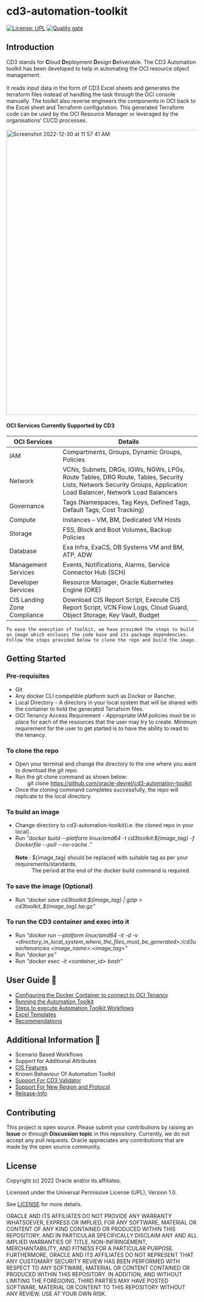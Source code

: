 # cd3-automation-toolkit

[![License: UPL](https://img.shields.io/badge/license-UPL-green)](https://img.shields.io/badge/license-UPL-green) [![Quality gate](https://sonarcloud.io/api/project_badges/quality_gate?project=oracle-devrel_cd3-automation-toolkit)](https://sonarcloud.io/dashboard?id=oracle-devrel_cd3-automation-toolkit)

## Introduction
CD3 stands for <b>C</b>loud <b>D</b>eployment <b>D</b>esign <b>D</b>eliverable.
The CD3 Automation toolkit has been developed to help in automating the OCI resource object management. 
<br><br>
It reads input data in the form of CD3 Excel sheets and generates the terraform files instead of handling the task through the OCI console manually. The toolkit also reverse engineers the components in OCI back to the Excel sheet and Terraform configuration. This generated Terraform code can be used by the OCI Resource Manager or leveraged by the organisations’ CI/CD processes.
<br><br>
<img width="748" alt="Screenshot 2022-12-30 at 11 57 41 AM" src="https://user-images.githubusercontent.com/111430850/210614513-5d2e97a6-3c1e-4a2b-a793-3a1b6410c856.png">
<br>

#### OCI Services Currently Supported by CD3

| OCI Services | Details |
| --------- | ----------- |
| IAM | Compartments, Groups, Dynamic Groups, Policies |
| Network | VCNs, Subnets, DRGs, IGWs, NGWs, LPGs, Route Tables, DRG Route, Tables, Security Lists, Network Security Groups, Application Load Balancer, Network Load Balancers |
| Governance | Tags (Namespaces, Tag Keys, Defined Tags, Default Tags, Cost Tracking) |
| Compute | Instances – VM, BM, Dedicated VM Hosts |
| Storage | FSS, Block and Boot Volumes, Backup Policies |
| Database | Exa Infra, ExaCS, DB Systems VM and BM, ATP, ADW |
| Management Services | Events, Notifications, Alarms, Service Connector Hub (SCH) |
| Developer Services | Resource Manager, Oracle Kubernetes Engine (OKE) |
| CIS Landing Zone Compliance | Download CIS Report Script, Execute CIS Report Script, VCN Flow Logs, Cloud Guard, Object Storage, Key Vault, Budget |

`To ease the execution of toolkit, we have provided the steps to build an image which encloses the code base and its package dependencies. Follow the steps provided below to clone the repo and build the image.`
<br>

## Getting Started

### Pre-requisites
* Git
* Any docker CLI compatible platform such as Docker or Rancher.
* Local Directory - A directory in your local system that will be shared with the container to hold the generated Terraform files.
* OCI Tenancy Access Requirement - 
Appropriate IAM policies must be in place for each of the resources that the user may try to create.
Minimum requirement for the user to get started is to have the ability to read to the tenancy.


### To clone the repo
* Open your terminal and change the directory to the one where you want to download the git repo.
* Run the git clone command as shown below:<br/>
&nbsp; &nbsp; &nbsp; &nbsp; git clone https://github.com/oracle-devrel/cd3-automation-toolkit
* Once the cloning command completes successfully, the repo will replicate to the local directory. 

### To build an image

* Change directory to cd3-automation-toolkit(i.e. the cloned repo in your local).
* Run <i>"docker build --platform linux/amd64 -t cd3toolkit:${image_tag} -f Dockerfile --pull --no-cache ."</i><br/>
<br  /><b>Note</b> : ${image_tag} should be replaced with suitable tag as per your requirements/standards.
<br  />&nbsp; &nbsp; &nbsp; &nbsp; &nbsp; &nbsp;The period at the end of the docker build command is required.

### To save the image (Optional)
* Run  <i>"docker save cd3toolkit:${image_tag} | gzip > cd3toolkit_${image_tag}.tar.gz"</i>


### To run the CD3 container and exec into it
* Run  <i>"docker run --platform linux/amd64 -it -d -v <directory_in_local_system_where_the_files_must_be_generated>:/cd3user/tenancies <image_name>:<image_tag>"</i>
* Run  <i>"docker ps"</i>
* Run  <i>"docker exec -it <container_id> bash"</i>

## User Guide :bookmark:

* [Configuring the Docker Container to connect to OCI Tenancy](/cd3_automation_toolkit/documentation/user_guide/ConfiguringDockerContainer.md)
* [Running the Automation Toolkit](/cd3_automation_toolkit/documentation/user_guide/RunningAutomationToolkit.md)
* [Steps to execute Automation Toolkit Workflows](/cd3_automation_toolkit/documentation/user_guide/Workflows.md)
* [Excel Templates](/cd3_automation_toolkit/example)
* [Recommendations](/cd3_automation_toolkit/documentation/user_guide/Recommendations.md)

## Additional Information :blue_book:
* Scenario Based Workflows
* Support for Additional Attributes
* [CIS Features](/cd3_automation_toolkit/documentation/user_guide/CISFeatures.md)
* Known Behaviour Of Automation Toolkit
* [Support For CD3 Validator](/cd3_automation_toolkit/documentation/user_guide/SupportForCD3Validator.md)
* [Support For New Region and Protocol](/cd3_automation_toolkit/documentation/user_guide/SupportNewRegionProtocol.md)
* [Release-Info](/cd3_automation_toolkit/documentation/user_guide/ReleaseInfo.md)

## Contributing
This project is open source.  Please submit your contributions by raising an <b>Issue</b> or through <b>Discussion topic</b> in this repository. Currently, we do not accept any pull requests. Oracle appreciates any contributions that are made by the open source community.

## License
Copyright (c) 2022 Oracle and/or its affiliates.

Licensed under the Universal Permissive License (UPL), Version 1.0.

See [LICENSE](LICENSE) for more details.

ORACLE AND ITS AFFILIATES DO NOT PROVIDE ANY WARRANTY WHATSOEVER, EXPRESS OR IMPLIED, FOR ANY SOFTWARE, MATERIAL OR CONTENT OF ANY KIND CONTAINED OR PRODUCED WITHIN THIS REPOSITORY, AND IN PARTICULAR SPECIFICALLY DISCLAIM ANY AND ALL IMPLIED WARRANTIES OF TITLE, NON-INFRINGEMENT, MERCHANTABILITY, AND FITNESS FOR A PARTICULAR PURPOSE.  FURTHERMORE, ORACLE AND ITS AFFILIATES DO NOT REPRESENT THAT ANY CUSTOMARY SECURITY REVIEW HAS BEEN PERFORMED WITH RESPECT TO ANY SOFTWARE, MATERIAL OR CONTENT CONTAINED OR PRODUCED WITHIN THIS REPOSITORY. IN ADDITION, AND WITHOUT LIMITING THE FOREGOING, THIRD PARTIES MAY HAVE POSTED SOFTWARE, MATERIAL OR CONTENT TO THIS REPOSITORY WITHOUT ANY REVIEW. USE AT YOUR OWN RISK. 
